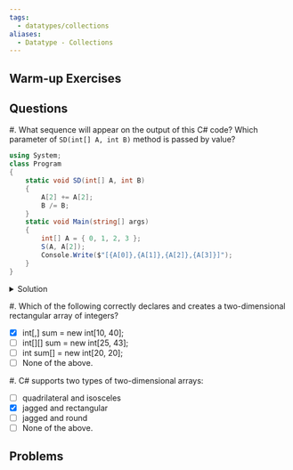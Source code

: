 ```yaml
---
tags:
  - datatypes/collections
aliases:
  - Datatype - Collections
---
```


## Warm-up Exercises

## Questions

#. What sequence will appear on the output of this C# code? Which parameter of `SD(int[] A, int B)` method is passed by value? 
```cs
using System;
class Program
{
    static void SD(int[] A, int B)
    {
        A[2] += A[2];
        B /= B;
    }
    static void Main(string[] args)
    {
        int[] A = { 0, 1, 2, 3 };
        S(A, A[2]);
        Console.Write($"[{A[0]},{A[1]},{A[2]},{A[3]}]");
    }
}
```
<details><summary>Solution</summary>
  The sequence that appears in the output is 0, 1, 4, 3. The parameter int B is passed by value.
</details>

#. Which of the following correctly declares and creates a two-dimensional rectangular array of integers?
- [x] int[,] sum = new int[10, 40];
- [ ] int[][] sum = new int[25, 43];
- [ ] int sum[] = new int[20, 20];
- [ ] None of the above.

#. C# supports two types of two-dimensional arrays:
- [ ] quadrilateral and isosceles
- [x] jagged and rectangular
- [ ] jagged and round
- [ ] None of the above.

## Problems
